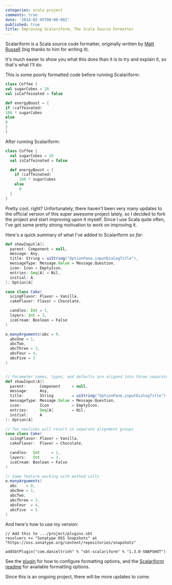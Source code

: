 ```yaml
---
categories: scala project
comments: true
date: '2014-02-05T00:00:00Z'
published: true
title: Improving Scalariform, The Scala Source Formatter
---
```


Scalariform is a Scala source code formatter, originally written by [Matt Russell](http://github.com/mdr) (big thanks to him for writing it).

It's much easier to show you what this does than it is to try and explain it, so that's what I'll do.

This is some poorly formatted code before running Scalariform:

```scala
class Coffee {
val sugarCubes = 20
val isCaffeinated = false

def energyBoost = {
if (caffeinated)
100 * sugarCubes
else
0
}
}
```

After running Scalariform:

```scala
class Coffee {
  val sugarCubes = 20
  val isCaffeinated = false

  def energyBoost = {
    if (caffeinated)
      100 * sugarCubes
    else
      0
  }
}
```

Pretty cool, right? Unfortunately, there haven't been very many updates to the official version of this super awesome project lately,
so I decided to fork the project and start improving upon it myself. Since I use Scala quite often, I've got some pretty strong motivation to work on improving it.

Here's a quick summary of what I've added to Scalariform _so far_:

```scala Previous Scalariform Formatting
def showInput[A](
  parent: Component = null,
  message: Any,
  title: String = uiString("OptionPane.inputDialogTitle"),
  messageType: Message.Value = Message.Question,
  icon: Icon = EmptyIcon,
  entries: Seq[A] = Nil,
  initial: A
): Option[A]

case class Cake(
  icingFlavor: Flavor = Vanilla,
  cakeFlavor: Flavor = Chocolate,

  candles: Int = 1,
  layers: Int = 3,
  iceCream: Boolean = False
)

o.manyArguments(abc = 0,
  abcOne = 1,
  abcTwo,
  abcThree = 3,
  abcFour = 4,
  abcFive = 3
)
```

```scala Scalariform Formatting with My Changes

// Parameter names, types, and defaults are aligned into three separate columns
def showInput[A](
  parent:      Component     = null,
  message:     Any,
  title:       String        = uiString("OptionPane.inputDialogTitle"),
  messageType: Message.Value = Message.Question,
  icon:        Icon          = EmptyIcon,
  entries:     Seq[A]        = Nil,
  initial:     A
): Option[A]

// Two newlines will result in separate alignment groups
case class Cake(
  icingFlavor: Flavor = Vanilla,
  cakeFlavor:  Flavor = Chocolate,

  candles:  Int     = 1,
  layers:   Int     = 3,
  iceCream: Boolean = False
)

// Same feature working with method calls
o.manyArguments(
  abc    = 0,
  abcOne = 1,
  abcTwo,
  abcThree = 3,
  abcFour  = 4,
  abcFive  = 3
)
```

And here's how to use my version:

```
// Add this to .../project/plugins.sbt
resolvers += "Sonatype OSS Snapshots" at "https://oss.sonatype.org/content/repositories/snapshots"

addSbtPlugin("com.danieltrinh" % "sbt-scalariform" % "1.3.0-SNAPSHOT")
```

See the [plugin](https://github.com/daniel-trinh/sbt-scalariform) for how to configure formatting options, and the [Scalariform readme](https://github.com/daniel-trinh/scalariform)
for available formatting options.

Since this is an ongoing project, there will be more updates to come.

<!--
The rest of this article goes into great detail about my motivation to work on Scalariform,
the importance of auto-formatters in general, and some of the design dilemmas of working on Scalariform.

Before I get into what I've improved, I'll go over some reasons why Scalariform
is important.

## The Importance of Auto-Formatting
[Many](https://code.google.com/p/google-styleguide/ "Google's style guides for various languages") [companies](http://twitter.github.io/effectivescala/ "Twitter's style guide for Scala") [have](https://github.com/styleguide/ruby "Github's style guide for Ruby") coding style guidelines for a reason. [I wrote about this](/blog/2014/01/26/maintaining-a-large-code-base-part-3/) in great detail in my article about programming languages and code bases. My general conclusion is that having many ways of visualizing and formatting source code
is not a good thing -- the more ways to format the code, the more ways a reader of the
code will have to learn to read the code to understand it.

The following code example is perfectly valid scala code... but it's not at all readable.

```scala
class Coffee {
  val sugarCubes = 20
  val isCaffeinated = false

  def energyBoost = {
    if (caffeinated)
      100 * sugarCubes
    else
      0
  }
}
```

The output from running Scalariform for this result is the same as the previous example:
```
class Coffee {
  val sugarCubes = 20
  val isCaffeinated = false

  def energyBoost = {
    if (caffeinated)
      100 * sugarCubes
    else
      0
  }
}
```

Having something that will take care of the formatting for me is great -- spending time thinking about formatting, manually formatting code, and spending time
on code reviews about formatting is not a very productive use of time when there are actual business product related problems to solve, and especially since it's a problem that can be solved forever by using an auto-formatter along the lines of Scalariform or gofmt.

###### Formatting Ubiquity

Having an auto formatter to enforce a consistent style in a code base is important, because
once the maintainers of that code base have become accustomed to that style, they won't have to "readjust" their eyes to get used to. If the auto formatter for a programming language is nearly ubiquitous amongst those who use it, such as with Golang's [gofmt](http://research.swtch.com/gofmt), then even better -- users across the language will be able to read anyone's elses code that also uses the formatter.

While auto formatters such as Scalariform can't check everything that is in a styleguide
(it won't automatically reformat your imperative, state-mutating code into a functional style automatically), it will take care of the visual aesthetics formatting problem for you.


###### Scalariform Dillemas
Scalariform has many configuration options, which goes against the design philosophy
of having one canonical representation so that everyone can quickly get accustomed to the same formatting. It also happens to significantly complicate the actual Scalariform formatting code. With Scalariform, there is one
global shared state -- the output source code. More configuration options means
more potentials to clash, and more special cases.

Unfortunately, Scala programmers come from many different backgrounds, and there isn't
a global consensus on what formatting styles programmers prefer.

When I was gathering feedback for new Scalariform features, I posted an informal poll on Reddit, to gather feedback about 3 different formatting styles:

```scala Style One
class definition(
  a: Int = 1
  bb: String = ""
  ccc: Boolean = true
)
```

```scala Style Two
class definition(
  a:   Int     = 1
  bb:  String  = ""
  ccc: Boolean = true
)
```

```scala Style Three
class definition(
    a: Int     = 1
   bb: String  = ""
  ccc: Boolean = true
)
```

I was half-expecting everyone to say they prefered `Style Two`, but of course that wasn't the case. `Style One` was the most popular choice. `Style Two` was the second most popular,
and `Style Three` was by far the least -- not a single person said they preferred this one (although a few said they didn't mind any of the options).

I also concluded that a strong contributing factor on which style people prefer is
strongly related to just what they're used to reading -- Golang's gofmt happens to format
code in something similar to `Style Two`, and happens to be used by roughly 70% of all golang projects. If this really is the main factor, then it doesn't really make sense
to  -->
